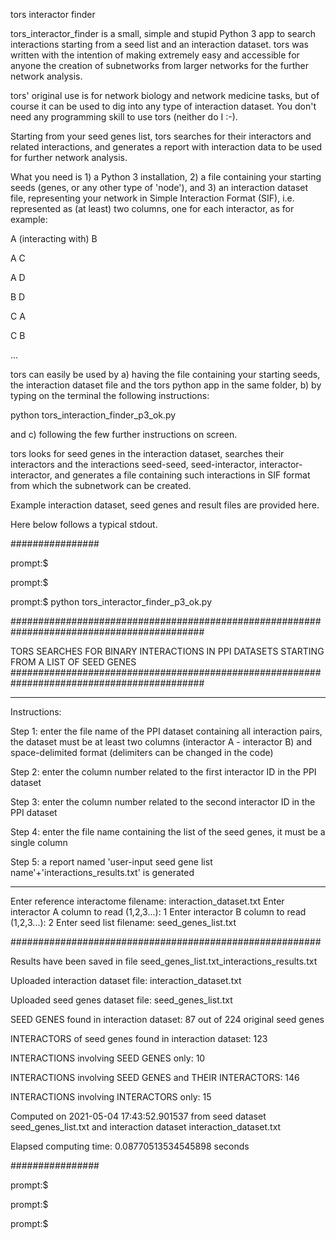 tors interactor finder

tors_interactor_finder is a small, simple and stupid Python 3 app to search interactions starting from a seed list and an interaction dataset. tors was written with the intention of making extremely easy and accessible for anyone the creation of subnetworks from larger networks for the further network analysis.

tors' original use is for network biology and network medicine tasks, but of course it can be used to dig into any type of interaction dataset. You don't need any programming skill to use tors (neither do I :-).

Starting from your seed genes list, tors searches for their interactors and related interactions, and generates a report with interaction data to be used for further network analysis.

What you need is 1) a Python 3 installation, 2) a file containing your starting seeds (genes, or any other type of 'node'), and 3) an interaction dataset file, representing your network in Simple Interaction Format (SIF), i.e. represented as (at least) two columns, one for each interactor, as for example:

A (interacting with) B

A C

A D

B D

C A

C B

...

tors can easily be used by a) having the file containing your starting seeds, the interaction dataset file and the tors python app in the same folder, b) by typing on the terminal the following instructions:

python tors_interaction_finder_p3_ok.py

and c) following the few further instructions on screen. 

tors looks for seed genes in the interaction dataset, searches their interactors and the interactions seed-seed, seed-interactor, interactor-interactor, and generates a file containing such interactions in SIF format from which the subnetwork can be created. 

Example interaction dataset, seed genes and result files are provided here.

Here below follows a typical stdout.

################

prompt:$

prompt:$

prompt:$ python tors_interactor_finder_p3_ok.py

###########################################################################################

TORS SEARCHES FOR BINARY INTERACTIONS IN PPI DATASETS STARTING FROM A LIST OF SEED GENES
###########################################################################################

* * * * * * *

Instructions:

Step 1: enter the file name of the PPI dataset containing all interaction pairs,
the dataset must be at least two columns (interactor A - interactor B) and
space-delimited format (delimiters can be changed in the code)

Step 2: enter the column number related to the first interactor ID in the PPI dataset

Step 3: enter the column number related to the second interactor ID in the PPI dataset

Step 4: enter the file name containing the list of the seed genes, it must be a single column

Step 5: a report named 'user-input seed gene list name'+'interactions_results.txt' is generated

* * * * * * *


Enter reference interactome filename: interaction_dataset.txt
Enter interactor A column to read (1,2,3...): 1
Enter interactor B column to read (1,2,3...): 2
Enter seed list filename: seed_genes_list.txt

########################################################

Results have been saved in file seed_genes_list.txt_interactions_results.txt

Uploaded interaction dataset file: interaction_dataset.txt

Uploaded seed genes dataset file: seed_genes_list.txt

SEED GENES found in interaction dataset: 87 out of 224 original seed genes

INTERACTORS of seed genes found in interaction dataset: 123

INTERACTIONS involving SEED GENES only: 10

INTERACTIONS involving SEED GENES and THEIR INTERACTORS: 146

INTERACTIONS involving INTERACTORS only: 15

Computed on 2021-05-04 17:43:52.901537 from seed dataset seed_genes_list.txt and interaction dataset interaction_dataset.txt

Elapsed computing time: 0.08770513534545898 seconds

################

prompt:$

prompt:$

prompt:$

